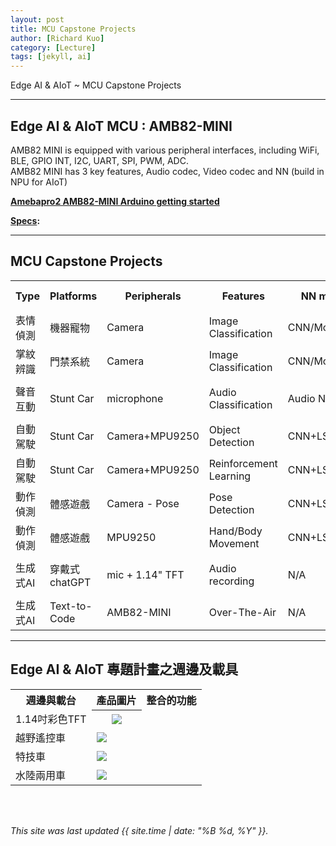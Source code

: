```yaml
---
layout: post
title: MCU Capstone Projects
author: [Richard Kuo]
category: [Lecture]
tags: [jekyll, ai]
---
```


Edge AI & AIoT ~ MCU Capstone Projects

---
## Edge AI & AIoT MCU : AMB82-MINI
AMB82 MINI is equipped with various peripheral interfaces, including WiFi, BLE, GPIO INT, I2C, UART, SPI, PWM, ADC. <br>
AMB82 MINI has 3 key features, Audio codec, Video codec and NN (build in NPU for AIoT)<br>

**[Amebapro2 AMB82-MINI Arduino getting started](https://www.amebaiot.com/en/amebapro2-amb82-mini-arduino-getting-started/)**<br>

**[Specs](https://www.amebaiot.com/en/amebapro2/):**<br>

---
## MCU Capstone Projects

<table>
<tr><th>Type    </th><th>Platforms</th><th>Peripherals   </th><th>Features              </th><th>NN model      </th><th>required API     </th></tr>
<tr><td>表情偵測</td><td>機器寵物 </td><td>Camera        </td><td>Image Classification  </td><td>CNN/MobileNet </td><td>API for CNN      </td></tr>
<tr><td>掌紋辨識</td><td>門禁系統 </td><td>Camera        </td><td>Image Classification  </td><td>CNN/MobileNet </td><td>API for CNN      </td></tr>
<tr><td>聲音互動</td><td>Stunt Car</td><td>microphone    </td><td>Audio Classification  </td><td>Audio NN      </td><td>API for Audio classifier</td></tr>
<tr><td>自動駕駛</td><td>Stunt Car</td><td>Camera+MPU9250</td><td>Object Detection      </td><td>CNN+LSTM      </td><td>API for Object   </td></tr>
<tr><td>自動駕駛</td><td>Stunt Car</td><td>Camera+MPU9250</td><td>Reinforcement Learning</td><td>CNN+LSTM      </td><td>RL-DQN coding    </td></tr>
<tr><td>動作偵測</td><td>體感遊戲 </td><td>Camera - Pose </td><td>Pose Detection        </td><td>CNN+LSTM      </td><td>API for CNN+LSTM </td></tr>
<tr><td>動作偵測</td><td>體感遊戲 </td><td>MPU9250       </td><td>Hand/Body Movement    </td><td>CNN+LSTM      </td><td>API for CNN+LSTM </td></tr>
<tr><td>生成式AI</td><td>穿戴式chatGPT</td><td>mic + 1.14" TFT</td><td>Audio recording  </td><td>N/A           </td><td>API for Audio clipping</td></tr>
<tr><td>生成式AI</td><td>Text-to-Code</td><td>AMB82-MINI </td><td>Over-The-Air</td><td>N/A</td><td>OTA library</td></tr>
</table>

---
## Edge AI & AIoT 專題計畫之週邊及載具

<table>
<tr><th>週邊與載台   </th><th>產品圖片</th><th>整合的功能</th></tr>
<tr><td>1.14吋彩色TFT</th><th><img src="https://gcs.rimg.com.tw/g1/f/b4/cd/22326084867277_915.jpg"></td></tr>
<tr><td>越野遙控車   </td><td><img src="https://gcs.rimg.com.tw/g4/e40/afa/jif9j8j8/f/3d/2a/22347200521514_469.jpg"></td></tr>
<tr><td>特技車       </td><td><img src="https://gcs.rimg.com.tw/g9/3c3/78b/ff742155456/d/4e/22139378684238_637.jpg"</td></tr>
<tr><td>水陸兩用車   </td><td><img src="https://gcs.rimg.com.tw/g5/cad/e0b/davidhadson493/f/43/3d/22347198425917_866.jpg"</td></tr>
</table>

<br>
<br>

*This site was last updated {{ site.time | date: "%B %d, %Y" }}.*


